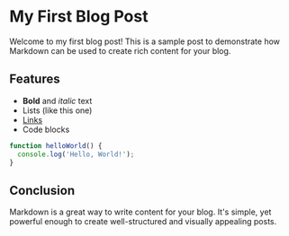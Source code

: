 # My First Blog Post

Welcome to my first blog post! This is a sample post to demonstrate how Markdown can be used to create rich content for your blog.

## Features

- **Bold** and *italic* text
- Lists (like this one)
- [Links](https://example.com)
- Code blocks

```js
function helloWorld() {
  console.log('Hello, World!');
}
```

## Conclusion

Markdown is a great way to write content for your blog. It's simple, yet powerful enough to create well-structured and visually appealing posts.
